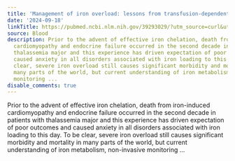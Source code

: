 ```yaml
---
title: 'Management of iron overload: lessons from transfusion-dependent hemoglobinopathies'
date: '2024-09-18'
linkTitle: https://pubmed.ncbi.nlm.nih.gov/39293029/?utm_source=curl&utm_medium=rss&utm_campaign=journals&utm_content=7603509&fc=None&ff=20240919194300&v=2.18.0.post9+e462414
source: Blood
description: Prior to the advent of effective iron chelation, death from iron-induced
  cardiomyopathy and endocrine failure occurred in the second decade in patients with
  thalassemia major and this experience has driven expectation of poor outcomes and
  caused anxiety in all disorders associated with iron loading to this day. To be
  clear, severe iron overload still causes significant morbidity and mortality in
  many parts of the world, but current understanding of iron metabolism, non-invasive
  monitoring ...
disable_comments: true
---
```

Prior to the advent of effective iron chelation, death from iron-induced cardiomyopathy and endocrine failure occurred in the second decade in patients with thalassemia major and this experience has driven expectation of poor outcomes and caused anxiety in all disorders associated with iron loading to this day. To be clear, severe iron overload still causes significant morbidity and mortality in many parts of the world, but current understanding of iron metabolism, non-invasive monitoring ...